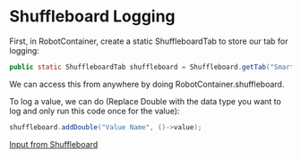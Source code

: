 # Shuffleboard Logging

First, in RobotContainer, create a static ShuffleboardTab to store our tab for logging:

```java
public static ShuffleboardTab shuffleboard = Shuffleboard.getTab("SmartDashboard");
```

We can access this from anywhere by doing RobotContainer.shuffleboard.

To log a value, we can do (Replace Double with the data type you want to log and only run this code once for the value):

```java
shuffleboard.addDouble("Value Name", ()->value);
```

[Input from Shuffleboard](Shuffleboard%20Logging%20aa16cff786674532bcc87fbff2e12448/Input%20from%20Shuffleboard%204b3f39b1dec04fd5b52a4d8e41eafada.md)